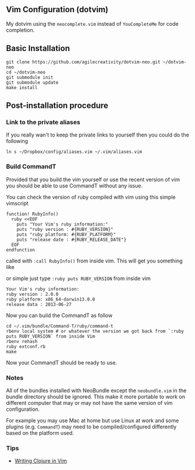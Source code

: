 ## Vim Configuration (dotvim)

My dotvim using the `neocomplete.vim` instead of `YouCompleteMe` for
code completion.

## Basic Installation

```
git clone https://github.com/agilecreativity/dotvim-neo.git ~/dotvim-neo
cd ~/dotvim-neo
git submodule init
git submodule update
make install
```

## Post-installation procedure

### Link to the private aliases

If you really wan't to keep the private links to yourself then you could
do the following

``` shell
ln s ~/Dropbox/config/aliases.vim ~/.vim/aliases.vim
```

### Build CommandT

Provided that you build the vim yourself or use the recent version of vim
you should be able to use CommandT without any issue.

You can check the version of ruby compiled with vim using this simple vimscript

``` vim
function! RubyInfo()
  ruby <<EOF
    puts "Your Vim's ruby information:"
    puts "ruby version : #{RUBY_VERSION}"
    puts "ruby platform: #{RUBY_PLATFORM}"
    puts "release date : #{RUBY_RELEASE_DATE"}
  EOF
endfunction
```

called with `:call RubyInfo()` from inside vim. This will get you something like

or simple just type `:ruby puts RUBY_VERSION` from inside vim

``` text
Your Vim's ruby information:
ruby version : 2.0.0
ruby platform: x86_64-darwin13.0.0
release data : 2013-06-27
```

Now you can build the CommandT as follow

``` shell
cd ~/.vim/bundle/Command-T/ruby/command-t
rbenv local system # or whatever the version we got back from `:ruby puts RUBY_VERSION` from inside Vim
rbenv rehash
ruby extconf.rb
make
```

Now your CommandT should be ready to use.

### Notes

All of the bundles installed with NeoBundle except the `neobundle.vim` in the
bundle directory should be ignored. This make it more portable to work on
different computer that may or may not have the same version of vim configuration.

For example you may use Mac at home but use Linux at work and some plugins
(e.g. `CommandT`) may need to be compiled/configured differently based on the
platform used.

### Tips

- [Writing Clojure in Vim](https://robots.thoughtbot.com/writing-clojure-in-vim)
